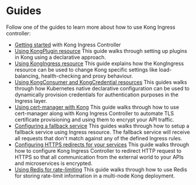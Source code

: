 # Guides

Follow one of the guides to learn more about how to use
Kong Ingress controller:

- [Getting started](getting-started.md) with Kong Ingress Controller
- [Using KongPlugin resource](using-kongplugin-resource.md)
  This guide walks through setting up plugins in Kong using a declarative
  approach.
- [Using KongIngress resource](using-kongingress-resource.md)
  This guide explains how the KongIngress resource can be used to change Kong
  specific settings like load-balancing, health-checking and proxy behaviour.
- [Using KongConsumer and KongCredential resources](using-consumer-credential-resource)
  This guides walks through how Kubernetes native declarative configuration
  can be used to dynamically provision credentials for authentication purposes
  in the Ingress layer.
- [Using cert-manager with Kong](cert-manager.md)
  This guide walks through how to use cert-manager along with Kong Ingress
  Controller to automate TLS certificate provisioning and using them
  to encrypt your API traffic.
- [Configuring a fallback service](configuring-fallback-service.md)
  This guides walks through how to setup a fallback service using Ingress
  resource. The fallback service will receive all requests that don't
  match against any of the defined Ingress rules.
- [Configuring HTTPS redirects for your services](configuring-https-redirect.md)
  This guide walks through how to configure Kong Ingress Controller to
  redirect HTTP request to HTTPS so that all communication
  from the external world to your APIs and microservices is encrypted.
- [Using Redis for rate-limiting](redis-rate-limiting.md)
  This guide walks through how to use Redis for storing rate-limit information
  in a multi-node Kong deployment.
